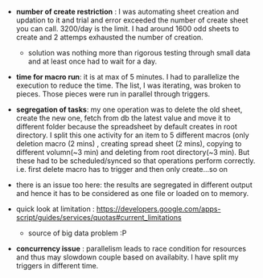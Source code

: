 * **number of create restriction** : I was automating sheet creation and updation to it and trial and error exceeded the number of create sheet you can call. 3200/day is the limit. I had around 1600 odd sheets to create and 2 attemps exhausted the number of creation.
  * solution was nothing more than rigorous testing through small data and at least once had to wait for a day.
  
* **time for macro run**: it is at max of 5 minutes. I had to parallelize the execution to reduce the time. The list, I was iterating, was broken to pieces. Those pieces were run in parallel through triggers.

* **segregation of tasks**: my one operation was to delete the old sheet, create the new one, fetch from db the latest value and move it to different folder because the spreadsheet by default creates in root directory. I split this one activity for an item to 5 different macros (only deletion macro (2 mins) , creating spread sheet (2 mins), copying to different volumn(~3 min) and deleting from root directory(~3 min). But these had to be scheduled/synced so that operations perform correctly. i.e. first delete macro has to trigger and then only create...so on
 * there is an issue too here: the results are segregated in different output and hence it has to be considered as one file or loaded on to memory.

* quick look at limitation : https://developers.google.com/apps-script/guides/services/quotas#current_limitations
  * source of big data problem :P

* **concurrency issue** : parallelism leads to race condition for resources and thus may slowdown couple based on availabity. I have split my triggers in different time.
